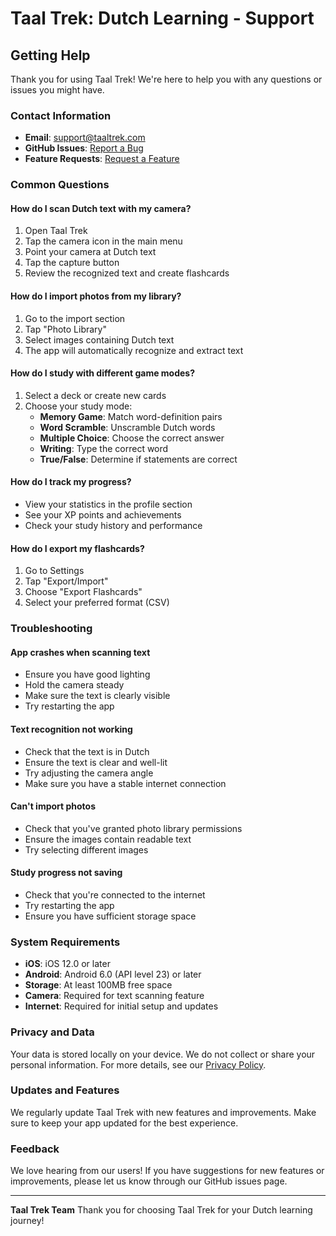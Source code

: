 # Taal Trek: Dutch Learning - Support

## Getting Help

Thank you for using Taal Trek! We're here to help you with any questions or issues you might have.

### Contact Information

- **Email**: support@taaltrek.com
- **GitHub Issues**: [Report a Bug](https://github.com/skmonio/FlashCard-Flutter/issues)
- **Feature Requests**: [Request a Feature](https://github.com/skmonio/FlashCard-Flutter/issues)

### Common Questions

#### How do I scan Dutch text with my camera?
1. Open Taal Trek
2. Tap the camera icon in the main menu
3. Point your camera at Dutch text
4. Tap the capture button
5. Review the recognized text and create flashcards

#### How do I import photos from my library?
1. Go to the import section
2. Tap "Photo Library"
3. Select images containing Dutch text
4. The app will automatically recognize and extract text

#### How do I study with different game modes?
1. Select a deck or create new cards
2. Choose your study mode:
   - **Memory Game**: Match word-definition pairs
   - **Word Scramble**: Unscramble Dutch words
   - **Multiple Choice**: Choose the correct answer
   - **Writing**: Type the correct word
   - **True/False**: Determine if statements are correct

#### How do I track my progress?
- View your statistics in the profile section
- See your XP points and achievements
- Check your study history and performance

#### How do I export my flashcards?
1. Go to Settings
2. Tap "Export/Import"
3. Choose "Export Flashcards"
4. Select your preferred format (CSV)

### Troubleshooting

#### App crashes when scanning text
- Ensure you have good lighting
- Hold the camera steady
- Make sure the text is clearly visible
- Try restarting the app

#### Text recognition not working
- Check that the text is in Dutch
- Ensure the text is clear and well-lit
- Try adjusting the camera angle
- Make sure you have a stable internet connection

#### Can't import photos
- Check that you've granted photo library permissions
- Ensure the images contain readable text
- Try selecting different images

#### Study progress not saving
- Check that you're connected to the internet
- Try restarting the app
- Ensure you have sufficient storage space

### System Requirements

- **iOS**: iOS 12.0 or later
- **Android**: Android 6.0 (API level 23) or later
- **Storage**: At least 100MB free space
- **Camera**: Required for text scanning feature
- **Internet**: Required for initial setup and updates

### Privacy and Data

Your data is stored locally on your device. We do not collect or share your personal information. For more details, see our [Privacy Policy](PRIVACY.md).

### Updates and Features

We regularly update Taal Trek with new features and improvements. Make sure to keep your app updated for the best experience.

### Feedback

We love hearing from our users! If you have suggestions for new features or improvements, please let us know through our GitHub issues page.

---

**Taal Trek Team**
Thank you for choosing Taal Trek for your Dutch learning journey!
